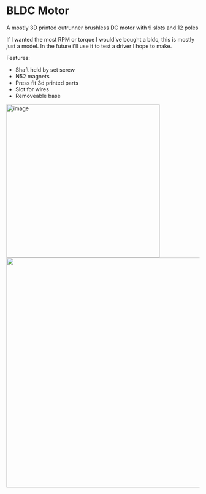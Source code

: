 # BLDC Motor 

A mostly 3D printed outrunner brushless DC motor with 9 slots and 12 poles

If I wanted the most RPM or torque I would've bought a bldc, this is mostly just a model. In the future i'll use it to test a driver I hope to make.

Features:
- Shaft held by set screw
- N52 magnets
- Press fit 3d printed parts
- Slot for wires
- Removeable base

<img width="400" alt="image" src="https://github.com/user-attachments/assets/7451a826-a50e-4e20-a148-fe7bab81cc32" />


<img width="600" src="https://hc-cdn.hel1.your-objectstorage.com/s/v3/67991e943249a25d117f47c8bffe51aa1a55728e_motor.png" />

